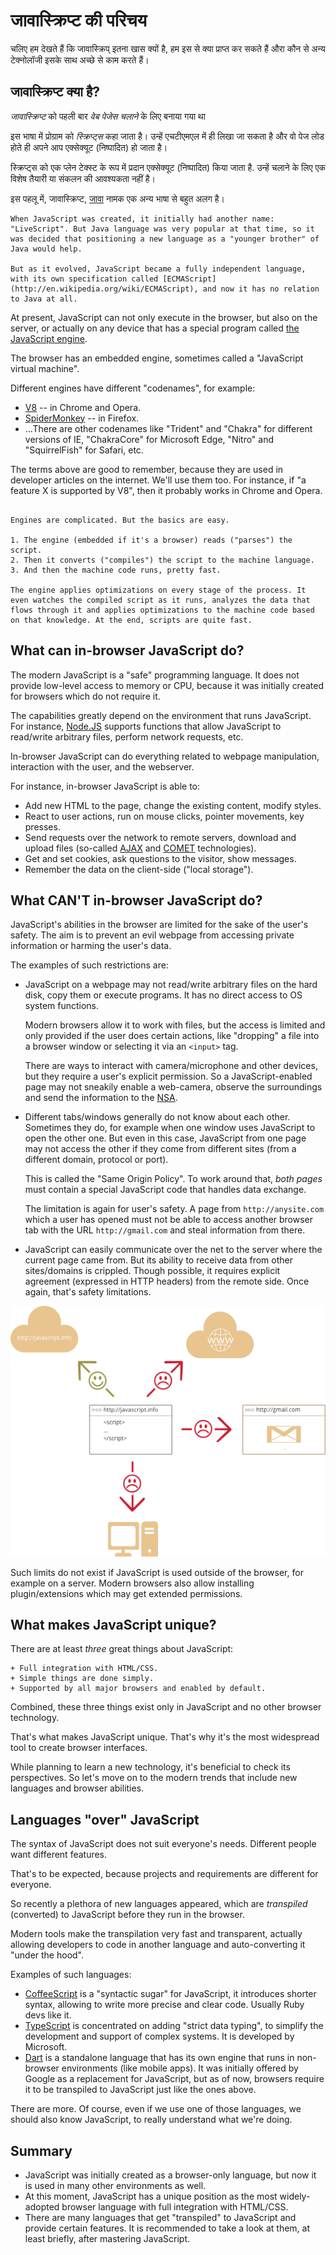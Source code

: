 # जावास्क्रिप्ट की परिचय

चलिए हम देखते हैं कि जावास्क्रिप् इतना खास क्यों है, हम इस से क्या प्राप्त कर सकते हैं औरा कौन से अन्य टेक्नोलॉजी इसके साथ अच्छे से काम करते हैं।

## जावास्क्रिप्ट क्या है?

*जावास्क्रिप्ट* को पहली बार *वेब पेजेस चलाने* के लिए बनाया गया था

इस भाषा में प्रोग्राम को *स्क्रिप्ट्स* कहा जाता है। उन्हें एचटीएमएल में ही लिखा जा सकता है और वो पेज लोड होते ही अपने आप एक्सेक्यूट (निष्पादित) हो जाता है।

स्क्रिप्ट्स को एक प्लेन टेक्स्ट के रूप में प्रदान एक्सेक्यूट (निष्पादित) किया जाता है. उन्हें चलाने के लिए एक विशेष तैयारी या संकलन की आवश्यकता नहीं है।

इस पहलू में, जावास्क्रिप्ट, [जावा](https://en.wikipedia.org/wiki/Java_(programming_language)) नामक एक अन्य भाषा से बहुत अलग है।

```smart header="Why <u>Java</u>Script?"
When JavaScript was created, it initially had another name: "LiveScript". But Java language was very popular at that time, so it was decided that positioning a new language as a "younger brother" of Java would help.

But as it evolved, JavaScript became a fully independent language, with its own specification called [ECMAScript](http://en.wikipedia.org/wiki/ECMAScript), and now it has no relation to Java at all.
```

At present, JavaScript can not only execute in the browser, but also on the server, or actually on any device that has a special program called [the JavaScript engine](https://en.wikipedia.org/wiki/JavaScript_engine).

The browser has an embedded engine, sometimes called a "JavaScript virtual machine".

Different engines have different "codenames", for example:

- [V8](https://en.wikipedia.org/wiki/V8_(JavaScript_engine)) -- in Chrome and Opera.
- [SpiderMonkey](https://en.wikipedia.org/wiki/SpiderMonkey) -- in Firefox.
- ...There are other codenames like "Trident" and "Chakra" for different versions of IE, "ChakraCore" for Microsoft Edge, "Nitro" and "SquirrelFish" for Safari, etc.

The terms above are good to remember, because they are used in developer articles on the internet. We'll use them too. For instance, if "a feature X is supported by V8", then it probably works in Chrome and Opera.

```smart header="How do engines work?"

Engines are complicated. But the basics are easy.

1. The engine (embedded if it's a browser) reads ("parses") the script.
2. Then it converts ("compiles") the script to the machine language.
3. And then the machine code runs, pretty fast.

The engine applies optimizations on every stage of the process. It even watches the compiled script as it runs, analyzes the data that flows through it and applies optimizations to the machine code based on that knowledge. At the end, scripts are quite fast.
```

## What can in-browser JavaScript do?

The modern JavaScript is a "safe" programming language. It does not provide low-level access to memory or CPU, because it was initially created for browsers which do not require it.

The capabilities greatly depend on the environment that runs JavaScript. For instance, [Node.JS](https://wikipedia.org/wiki/Node.js) supports functions that allow JavaScript to read/write arbitrary files, perform network requests, etc.

In-browser JavaScript can do everything related to webpage manipulation, interaction with the user, and the webserver.

For instance, in-browser JavaScript is able to:

- Add new HTML to the page, change the existing content, modify styles.
- React to user actions, run on mouse clicks, pointer movements, key presses.
- Send requests over the network to remote servers, download and upload files (so-called [AJAX](https://en.wikipedia.org/wiki/Ajax_(programming)) and [COMET](https://en.wikipedia.org/wiki/Comet_(programming)) technologies).
- Get and set cookies, ask questions to the visitor, show messages.
- Remember the data on the client-side ("local storage").

## What CAN'T in-browser JavaScript do?

JavaScript's abilities in the browser are limited for the sake of the user's safety. The aim is to prevent an evil webpage from accessing private information or harming the user's data.

The examples of such restrictions are:

- JavaScript on a webpage may not read/write arbitrary files on the hard disk, copy them or execute programs. It has no direct access to OS system functions.

    Modern browsers allow it to work with files, but the access is limited and only provided if the user does certain actions, like "dropping" a file into a browser window or selecting it via an `<input>` tag.

    There are ways to interact with camera/microphone and other devices, but they require a user's explicit permission. So a JavaScript-enabled page may not sneakily enable a web-camera, observe the surroundings and send the information to the [NSA](https://en.wikipedia.org/wiki/National_Security_Agency).
- Different tabs/windows generally do not know about each other. Sometimes they do, for example when one window uses JavaScript to open the other one. But even in this case, JavaScript from one page may not access the other if they come from different sites (from a different domain, protocol or port).

    This is called the "Same Origin Policy". To work around that, *both pages* must contain a special JavaScript code that handles data exchange.

    The limitation is again for user's safety. A page from `http://anysite.com` which a user has opened must not be able to access another browser tab with the URL `http://gmail.com` and steal information from there.
- JavaScript can easily communicate over the net to the server where the current page came from. But its ability to receive data from other sites/domains is crippled. Though possible, it requires explicit agreement (expressed in HTTP headers) from the remote side. Once again, that's safety limitations.

![](limitations.png)

Such limits do not exist if JavaScript is used outside of the browser, for example on a server. Modern browsers also allow installing plugin/extensions which may get extended permissions.

## What makes JavaScript unique?

There are at least *three* great things about JavaScript:

```compare
+ Full integration with HTML/CSS.
+ Simple things are done simply.
+ Supported by all major browsers and enabled by default.
```

Combined, these three things exist only in JavaScript and no other browser technology.

That's what makes JavaScript unique. That's why it's the most widespread tool to create browser interfaces.

While planning to learn a new technology, it's beneficial to check its perspectives. So let's move on to the modern trends that include new languages and browser abilities.


## Languages "over" JavaScript

The syntax of JavaScript does not suit everyone's needs. Different people want different features.

That's to be expected, because projects and requirements are different for everyone.

So recently a plethora of new languages appeared, which are *transpiled* (converted) to JavaScript before they run in the browser.

Modern tools make the transpilation very fast and transparent, actually allowing developers to code in another language and auto-converting it "under the hood".

Examples of such languages:

- [CoffeeScript](http://coffeescript.org/) is a "syntactic sugar" for JavaScript, it introduces shorter syntax, allowing to write more precise and clear code. Usually Ruby devs like it.
- [TypeScript](http://www.typescriptlang.org/) is concentrated on adding "strict data typing", to simplify the development and support of complex systems. It is developed by Microsoft.
- [Dart](https://www.dartlang.org/) is a standalone language that has its own engine that runs in non-browser environments (like mobile apps). It was initially offered by Google as a replacement for JavaScript, but as of now, browsers require it to be transpiled to JavaScript just like the ones above.

There are more. Of course, even if we use one of those languages, we should also know JavaScript, to really understand what we're doing.

## Summary

- JavaScript was initially created as a browser-only language, but now it is used in many other environments as well.
- At this moment, JavaScript has a unique position as the most widely-adopted browser language with full integration with HTML/CSS.
- There are many languages that get "transpiled" to JavaScript and provide certain features. It is recommended to take a look at them, at least briefly, after mastering JavaScript.

